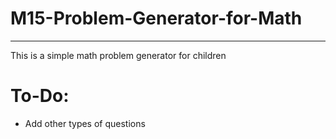 # M15-Problem-Generator-for-Math
--------------------------------------------------
This is a simple math problem generator for children

# To-Do:
- Add other types of questions
